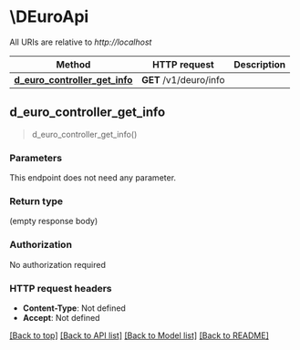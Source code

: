 # \DEuroApi

All URIs are relative to *http://localhost*

Method | HTTP request | Description
------------- | ------------- | -------------
[**d_euro_controller_get_info**](DEuroApi.md#d_euro_controller_get_info) | **GET** /v1/deuro/info | 



## d_euro_controller_get_info

> d_euro_controller_get_info()


### Parameters

This endpoint does not need any parameter.

### Return type

 (empty response body)

### Authorization

No authorization required

### HTTP request headers

- **Content-Type**: Not defined
- **Accept**: Not defined

[[Back to top]](#) [[Back to API list]](../README.md#documentation-for-api-endpoints) [[Back to Model list]](../README.md#documentation-for-models) [[Back to README]](../README.md)

